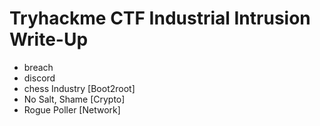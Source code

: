 # Tryhackme CTF Industrial Intrusion Write-Up
- breach
- discord
- chess Industry [Boot2root]
- No Salt, Shame [Crypto]
- Rogue Poller [Network]
